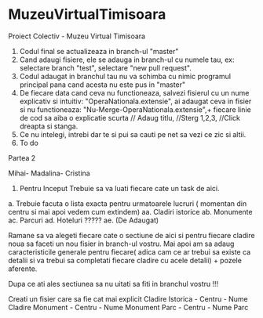 # MuzeuVirtualTimisoara
Proiect Colectiv - Muzeu Virtual Timisoara
1. Codul final se actualizeaza in branch-ul "master"
2. Cand adaugi fisiere, ele se adauga in branch-ul cu numele tau, ex: selectare branch "test", selectare "new pull request".
3. Codul adaugat in branchul tau nu va schimba cu nimic programul principal pana cand acesta nu este pus in "master"
4. De fiecare data cand ceva nu functioneaza, salvezi fisierul cu un nume explicativ si intuitiv: "OperaNationala.extensie", ai adaugat ceva in fisier si nu functioneaza: "Nu-Merge-OperaNationala.extensie",+ fiecare linie de cod sa aiba o explicatie scurta // Adaug titlu, //Sterg 1,2,3, //Click dreapta si stanga.
5. Ce nu intelegi, intrebi dar te si pui sa cauti pe net sa vezi ce zic si altii.
5. To do

 Partea 2

Mihai- Madalina- Cristina

1. Pentru Inceput Trebuie sa va luati fiecare cate un task de aici.

a. Trebuie facuta o lista exacta pentru urmatoarele lucruri ( momentan din centru si mai apoi vedem cum extindem)
  aa. Cladiri istorice
  ab. Monumente
  ac. Parcuri
  ad. Hoteluri ????? 
  ae. (De Adaugat)
  

  Ramane sa va alegeti fiecare cate o sectiune de aici si pentru fiecare cladire noua sa faceti un nou fisier in branch-ul vostru. Mai apoi am sa adaug caracteristicile generale pentru fiecare( adica cam ce ar trebui sa existe ca detalii si va trebui sa completati fiecare cladire cu acele detalii) + pozele aferente.
  
 Dupa ce ati ales sectiunea sa nu uitati sa fiti in branchul vostru !!!
 
 Creati un fisier care sa fie cat mai explicit Cladire Istorica - Centru - Nume Cladire
                                                Monument - Centru - Nume Monument
                                                Parc - Centru - Nume Parc
